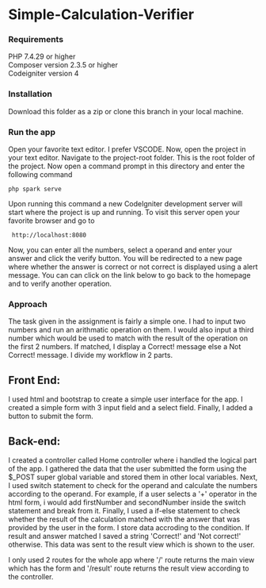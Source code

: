 # Simple-Calculation-Verifier

### Requirements

PHP 7.4.29 or higher </br>
Composer version 2.3.5 or higher  </br>
Codeigniter version 4  </br>

### Installation

Download this folder as a zip or clone this branch in your local machine.

### Run the app

Open your favorite text editor. I prefer VSCODE. Now, open the project in your text editor. Navigate to the project-root folder. This is the root folder of the project.
Now open a command prompt in this directory and enter the following command

``` php spark serve ```

Upon running this command a new CodeIgniter development server will start where the project is up and running. To visit this server open your favorite browser and go to

```  http://localhost:8080 ```

Now, you can enter all the numbers, select a operand and enter your answer and click the verify button. You will be redirected to a new page where whether 
the answer is correct or not correct is displayed using a alert message. You can can click on the link below to go back to the homepage and to verify another
operation.


### Approach

The task given in the assignment is fairly a simple one. I had to input two numbers and run an arithmatic operation on them. I would also input a third number which would be used to match with the result of the operation on the first 2 numbers. If matched, I display a Correct! message else a Not Correct! message. I divide my workflow in 2 parts.

## Front End:
I used html and bootstrap to create a simple user interface for the app. I created a simple form with 3 input field and a select field. Finally, I added a button to submit the form.

## Back-end:

I created a controller called Home controller where i handled the logical part of the app. I gathered the data that the user submitted the form using the  $_POST super global variable and stored them in other local variables. Next, I used switch statement to check for the operand and calculate the numbers according to the operand. For example, if a user selects a '+' operator in the html form, i would add firstNumber and secondNumber inside the switch statement and break from it. Finally, I used a if-else statement to check whether the result of the calculation matched with the answer that was provided by the user in the form. I store data accroding to the condition. If result and answer matched I saved a string 'Correct!' and 'Not correct!' otherwise. This data was sent to the result view which is shown to the user. 

I only used 2 routes for the whole app where '/' route returns the main view which has  the form and '/result' route returns the result view according to the controller.


